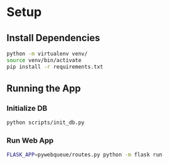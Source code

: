 # Setup
## Install Dependencies

```bash
python -m virtualenv venv/
source venv/bin/activate
pip install -r requirements.txt
```

## Running the App

### Initialize DB

```bash
python scripts/init_db.py
```

### Run Web App

```bash
FLASK_APP=pywebqueue/routes.py python -m flask run
```